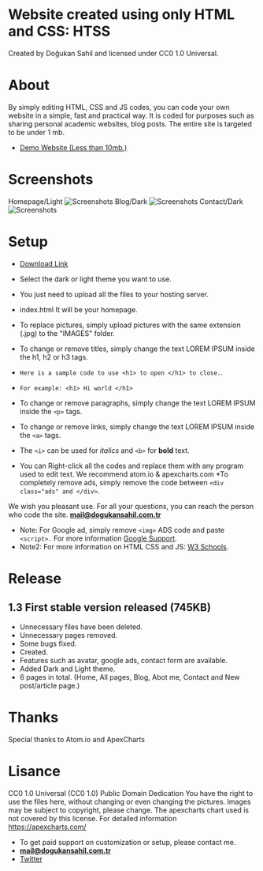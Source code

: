 # Website created using only HTML and CSS: HTSS
Created by Doğukan Sahil and licensed under CC0 1.0 Universal.
# About
By simply editing HTML, CSS and JS codes, you can code your own website in a simple, fast and practical way.
It is coded for purposes such as sharing personal academic websites, blog posts.
The entire site is targeted to be under 1 mb.
* [Demo Website (Less than 10mb.)](https://dogukansahil.com.tr/demo/index.html)
# Screenshots
Homepage/Light
![Screenshots](https://www.dogukansahil.com.tr/1.png)
Blog/Dark
![Screenshots](https://www.dogukansahil.com.tr/3.png)
Contact/Dark
![Screenshots](https://www.dogukansahil.com.tr/5.png)
# Setup
* [Download Link](https://github.com/dogukansahil/BasicHtmlPro/releases)
* Select the dark or light theme you want to use.
* You just need to upload all the files to your hosting server.
* index.html It will be your homepage.
* To replace pictures, simply upload pictures with the same extension (.jpg) to the "IMAGES" folder.
* To change or remove titles, simply change the text LOREM IPSUM inside the h1, h2 or h3 tags.
* `Here is a sample code to use <h1> to open </h1> to close.`.
* `For example: <h1> Hi world </h1>`
* To change or remove paragraphs, simply change the text LOREM IPSUM inside the `<p>` tags.
* To change or remove links, simply change the text LOREM IPSUM inside the `<a>` tags.
* The `<i>` can be used for _italics_ and `<b>` for **bold** text.

* You can Right-click all the codes and replace them with any program used to edit text.
We recommend atom.io & apexcharts.com
*To completely remove ads, simply remove the code between `<div class="ads" and </div>`.

We wish you pleasant use. For all your questions, you can reach the person who code the site. **mail@dogukansahil.com.tr**

* Note: For Google ad, simply remove `<img>` ADS code and paste `<script>.`
For more information [Google Support](https://support.google.com/adsense/answer/7584263?hl=en).
* Note2: For more information on HTML CSS and JS: [W3 Schools](https://www.w3schools.com/TAgs/default.asp).
# Release
## 1.3 First stable version released (745KB)
* Unnecessary files have been deleted.
* Unnecessary pages removed.
* Some bugs fixed.
* Created.
* Features such as avatar, google ads, contact form are available.
* Added Dark and Light theme.
* 6 pages in total. (Home, All pages, Blog, Abot me, Contact and New post/article page.)

# Thanks
Special thanks to Atom.io and ApexCharts
# Lisance
CC0 1.0 Universal (CC0 1.0)
Public Domain Dedication
You have the right to use the files here, without changing or even changing the pictures.
Images may be subject to copyright, please change.
The apexcharts chart used is not covered by this license. For detailed information https://apexcharts.com/ 

* To get paid support on customization or setup, please contact me.
* **mail@dogukansahil.com.tr**
* [Twitter](https://www.twitter.com/dogukansahil)
